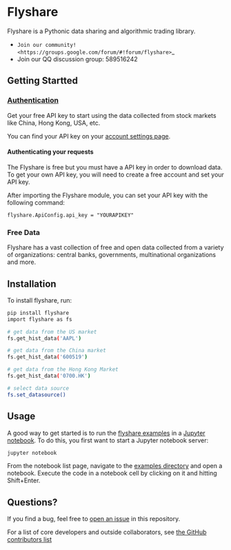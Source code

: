 # Flyshare


Flyshare is a Pythonic data sharing and algorithmic trading library. 

- `Join our community! <https://groups.google.com/forum/#!forum/flyshare>`_
- Join our QQ discussion group: 589516242

## Getting Startted
### [Authentication](http://www.asiabigdata.org/registration/)

Get your free API key to start using the data collected from stock markets like China, Hong Kong, USA, etc.

You can find your API key on your [account settings page](http://www.asiabigdata.org/login/).

#### Authenticating your requests
The Flyshare is free but you must have a API key in order to download data. To get your own API key, you will need to create a free  account and set your API key.

After importing the Flyshare module, you can set your API key with the following command: 
```
flyshare.ApiConfig.api_key = "YOURAPIKEY"
```

### Free Data
Flyshare has a vast collection of free and open data collected from a variety of organizations: 
central banks, governments, multinational organizations and more. 


## Installation

To install flyshare, run:

```bash
pip install flyshare
import flyshare as fs

# get data from the US market
fs.get_hist_data('AAPL')

# get data from the China market
fs.get_hist_data('600519')

# get data from the Hong Kong Market
fs.get_hist_data('0700.HK')

# select data source
fs.set_datasource()

```

## Usage

A good way to get started is to run the [flyshare examples](tutorial) in
a [Jupyter notebook](http://jupyter.org/). To do this, you first want to
start a Jupyter notebook server:

```bash
jupyter notebook
```

From the notebook list page, navigate to the [examples directory](tutorial)
and open a notebook. Execute the code in a notebook cell by clicking on it
and hitting Shift+Enter.


## Questions?

If you find a bug, feel free to [open an issue](https://github.com/duanrb/flyshare/issues) in this repository.


For a list of core developers and outside collaborators, see [the GitHub contributors list](https://github.com/duanrb/flyshare/graphs/contributors)